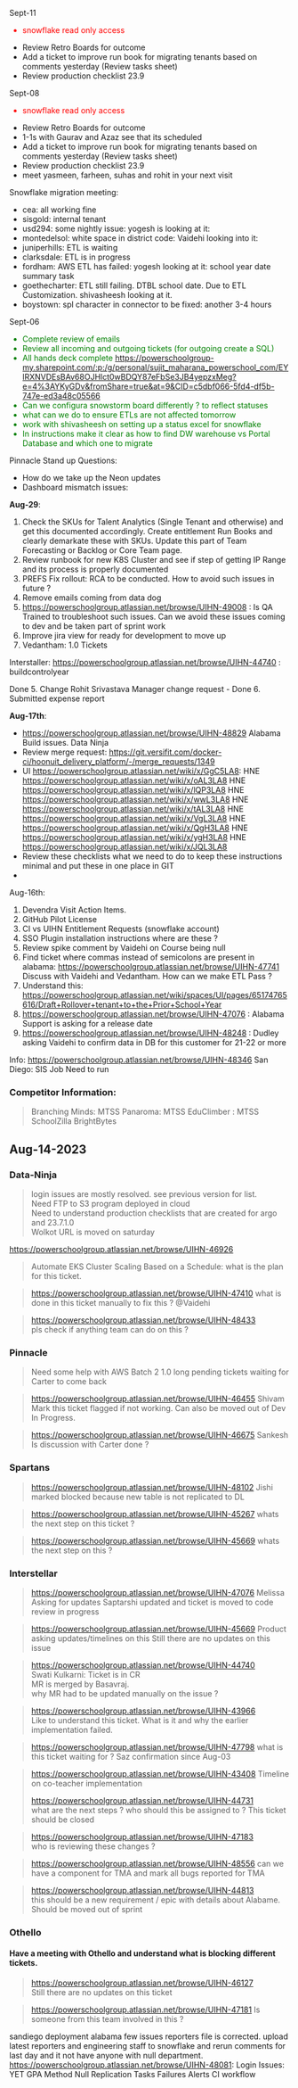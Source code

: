 Sept-11
<font color="red">
- snowflake read only access 
</font>

- Review Retro Boards for outcome 
- Add a ticket to improve run book for migrating tenants based on comments yesterday (Review tasks sheet)
- Review production checklist 23.9 
</font>


Sept-08
<font color="red">
- snowflake read only access 
</font>

- Review Retro Boards for outcome 
- 1-1s with Gaurav and Azaz see that its scheduled 
- Add a ticket to improve run book for migrating tenants based on comments yesterday (Review tasks sheet)
- Review production checklist 23.9 
- meet yasmeen, farheen, suhas and rohit in your next visit
</font>



Snowflake migration meeting: 
- cea: all working fine 
- sisgold: internal tenant 
- usd294: some nightly issue: yogesh is looking at it: 
- montedelsol: white space in district code: Vaidehi looking into it: 
- juniperhills: ETL is waiting 
- clarksdale: ETL is in progress
- fordham: AWS ETL has failed: yogesh looking at it: school year date summary task 
- goethecharter: ETL still failing. DTBL school date. Due to ETL Customization. shivasheesh looking at it. 
- boystown: spl character in connector to be fixed: another 3-4 hours



Sept-06
<font color="green">
- Complete review of emails
- Review all incoming and outgoing tickets (for outgoing create a SQL)
- All hands deck complete  https://powerschoolgroup-my.sharepoint.com/:p:/g/personal/sujit_maharana_powerschool_com/EYlRXNVDEsBAv68OJHlct0wBDQY87eFbSe3JB4yepzxMeg?e=4%3AYKyGDv&fromShare=true&at=9&CID=c5dbf066-5fd4-df5b-747e-ed3a48c05566
- Can we configura snowstorm board differently ? to reflect statuses 
- what can we do to ensure ETLs are not affected tomorrow 
- work with shivasheesh on setting up a status excel for snowflake 
- In instructions make it clear as how to find DW warehouse vs Portal Database and which one to migrate

</font>


Pinnacle Stand up Questions: 
- How do we take up the Neon updates 
- Dashboard mismatch issues:  


**Aug-29**:
1. Check the SKUs for Talent Analytics (Single Tenant and otherwise) and get this documented accordingly. Create entitlement Run Books and clearly demarkate these with SKUs. Update this part of Team Forecasting or Backlog or Core Team page.  
2. Review runbook for new K8S Cluster and see if step of getting IP Range and its process is properly documented
3. PREFS Fix rollout: RCA to be conducted. How to avoid such issues in future ?
4. Remove emails coming from data dog 
5. https://powerschoolgroup.atlassian.net/browse/UIHN-49008 : Is QA Trained to troubleshoot such issues. Can we avoid these issues coming to dev and be taken part of sprint work
6. Improve jira view for ready for development to move up 
7. Vedantham: 1.0 Tickets 

Interstaller:
https://powerschoolgroup.atlassian.net/browse/UIHN-44740 : buildcontrolyear


Done 
5. Change Rohit Srivastava Manager change request - Done
6. Submitted expense report 


**Aug-17th**:
- https://powerschoolgroup.atlassian.net/browse/UIHN-48829 Alabama Build issues. Data Ninja
- Review merge request: https://git.versifit.com/docker-ci/hoonuit_delivery_platform/-/merge_requests/1349
- UI	https://powerschoolgroup.atlassian.net/wiki/x/GgC5LA8: 
  HNE	https://powerschoolgroup.atlassian.net/wiki/x/oAL3LA8
  HNE	https://powerschoolgroup.atlassian.net/wiki/x/lQP3LA8
  HNE	https://powerschoolgroup.atlassian.net/wiki/x/wwL3LA8
  HNE	https://powerschoolgroup.atlassian.net/wiki/x/tAL3LA8
  HNE	https://powerschoolgroup.atlassian.net/wiki/x/VgL3LA8
  HNE	https://powerschoolgroup.atlassian.net/wiki/x/QgH3LA8
  HNE	https://powerschoolgroup.atlassian.net/wiki/x/ygH3LA8
  HNE	https://powerschoolgroup.atlassian.net/wiki/x/JQL3LA8 
- Review these checklists what we need to do to keep these instructions minimal and put these in one place in GIT
- 


Aug-16th: 
1. Devendra Visit Action Items. 
2. GitHub Pilot License 
3. CI vs UIHN Entitlement Requests (snowflake account) 
4. SSO Plugin installation instructions where are these ? 
5. Review spike comment by Vaidehi on Course being null 
6. Find ticket where commas instead of semicolons are present in alabama: https://powerschoolgroup.atlassian.net/browse/UIHN-47741
Discuss with Vaidehi and Vedantham. How can we make ETL Pass ? 
8. Understand this: https://powerschoolgroup.atlassian.net/wiki/spaces/UI/pages/65174765616/Draft+Rollover+tenant+to+the+Prior+School+Year
9. https://powerschoolgroup.atlassian.net/browse/UIHN-47076 : Alabama Support is asking for a release date 
10. https://powerschoolgroup.atlassian.net/browse/UIHN-48248 : Dudley asking Vaidehi to confirm data in DB for this customer for 21-22 or more

Info:
https://powerschoolgroup.atlassian.net/browse/UIHN-48346 San Diego: SIS Job Need to run

### Competitor Information: 
> Branching Minds: MTSS 
> Panaroma: MTSS
> EduClimber : MTSS 
> SchoolZilla 
> BrightBytes 


## Aug-14-2023
### Data-Ninja
> login issues are mostly resolved. see previous version for list.   
> Need FTP to S3 program deployed in cloud  
> Need to understand production checklists that are created for argo and 23.7.1.0   
> Wolkot URL is moved on saturday

https://powerschoolgroup.atlassian.net/browse/UIHN-46926
> Automate EKS Cluster Scaling Based on a Schedule: what is the plan for this ticket. 

> https://powerschoolgroup.atlassian.net/browse/UIHN-47410
what is done in this ticket manually to fix this ? @Vaidehi 

> https://powerschoolgroup.atlassian.net/browse/UIHN-48433  
> pls check if anything team can do on this ? 

### Pinnacle
> Need some help with AWS Batch
> 2 1.0 long pending tickets waiting for Carter to come back

> https://powerschoolgroup.atlassian.net/browse/UIHN-46455
Shivam Mark this ticket flagged if not working. Can also be moved out of Dev In Progress.   

> https://powerschoolgroup.atlassian.net/browse/UIHN-46675
Sankesh Is discussion with Carter done ?     

### Spartans
> https://powerschoolgroup.atlassian.net/browse/UIHN-48102
> Jishi marked blocked because new table is not replicated to DL

> https://powerschoolgroup.atlassian.net/browse/UIHN-45267
whats the next step on this ticket ?   
 
> https://powerschoolgroup.atlassian.net/browse/UIHN-45669
whats the next step on this ? 

### Interstellar
> https://powerschoolgroup.atlassian.net/browse/UIHN-47076
Melissa Asking for updates
Saptarshi updated and ticket is moved to code review in progress  

> https://powerschoolgroup.atlassian.net/browse/UIHN-45669
Product asking updates/timelines on this
Still there are no updates on this issue

> https://powerschoolgroup.atlassian.net/browse/UIHN-44740  
Swati Kulkarni: Ticket is in CR   
MR is merged by Basavraj.   
why MR had to be updated manually on the issue ?   

> https://powerschoolgroup.atlassian.net/browse/UIHN-43966  
Like to understand this ticket. What is it and why the earlier implementation failed.

> https://powerschoolgroup.atlassian.net/browse/UIHN-47798
what is this ticket waiting for ? Saz confirmation since Aug-03 

> https://powerschoolgroup.atlassian.net/browse/UIHN-43408
Timeline on co-teacher implementation
> 
> https://powerschoolgroup.atlassian.net/browse/UIHN-44731  
> what are the next steps ? who should this be assigned to ? 
> This ticket should be closed 

> https://powerschoolgroup.atlassian.net/browse/UIHN-47183  
> who is reviewing these changes ? 

> https://powerschoolgroup.atlassian.net/browse/UIHN-48556
> can we have a component for TMA and mark all bugs reported for TMA 

> https://powerschoolgroup.atlassian.net/browse/UIHN-44813  
> this should be a new requirement / epic with details about Alabame. Should be moved
> out of sprint 

### Othello
#### Have a meeting with Othello and understand what is blocking different tickets.  
> https://powerschoolgroup.atlassian.net/browse/UIHN-46127  
Still there are no updates on this ticket

> https://powerschoolgroup.atlassian.net/browse/UIHN-47181
Is someone from this team involved in this ? 


sandiego deployment
alabama few issues
reporters file is corrected. upload latest reporters and engineering staff to snowflake and rerun comments for last day and it not have anyone with null department.
https://powerschoolgroup.atlassian.net/browse/UIHN-48081:
Login Issues: YET
GPA Method Null
Replication Tasks Failures Alerts
CI workflow
